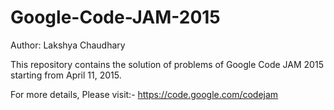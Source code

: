 # Google-Code-JAM-2015

Author: Lakshya Chaudhary

This repository contains the solution of problems of Google Code JAM 2015 starting from April 11, 2015.

For more details, Please visit:-
https://code.google.com/codejam
